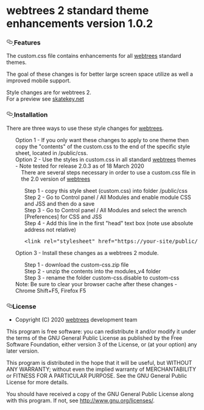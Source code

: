 # webtrees 2 standard theme enhancements version 1.0.2

<h3>
<a id="user-content-features" class="anchor" aria-hidden="true" href="#features">
<svg class="octicon octicon-link" viewBox="0 0 16 16" version="1.1" width="16" height="16" aria-hidden="true">
<path fill-rule="evenodd" d="M4 9h1v1H4c-1.5 0-3-1.69-3-3.5S2.55 3 4 3h4c1.45 0 3 1.69 3 3.5 0 1.41-.91 2.72-2 3.25V8.59c.58-.45 1-1.27 1-2.09C10 5.22 8.98 4 8 4H4c-.98 0-2 1.22-2 2.5S3 9 4 9zm9-3h-1v1h1c1 0 2 1.22 2 2.5S13.98 12 13 12H9c-.98 0-2-1.22-2-2.5 0-.83.42-1.64 1-2.09V6.25c-1.09.53-2 1.84-2 3.25C6 11.31 7.55 13 9 13h4c1.45 0 3-1.69 3-3.5S14.5 6 13 6z">
</path>
</svg>
</a>Features
</h3>

<p>The custom.css file contains enhancements for all <a href="https://www.webtrees.net/" rel="nofollow">webtrees</a> standard themes.</p>
<p>The goal of these changes is for better large screen space utilize as well a improved mobile support.</p>

Style changes are for webtrees 2.  
For a preview see <a href="https://skatekey.net" rel="nofollow">skatekey.net</a>
</p>

<h3>
<a id="user-content-installation" class="anchor" aria-hidden="true" href="#installation">
<svg class="octicon octicon-link" viewBox="0 0 16 16" version="1.1" width="16" height="16" aria-hidden="true">
<path fill-rule="evenodd" d="M4 9h1v1H4c-1.5 0-3-1.69-3-3.5S2.55 3 4 3h4c1.45 0 3 1.69 3 3.5 0 1.41-.91 2.72-2 3.25V8.59c.58-.45 1-1.27 1-2.09C10 5.22 8.98 4 8 4H4c-.98 0-2 1.22-2 2.5S3 9 4 9zm9-3h-1v1h1c1 0 2 1.22 2 2.5S13.98 12 13 12H9c-.98 0-2-1.22-2-2.5 0-.83.42-1.64 1-2.09V6.25c-1.09.53-2 1.84-2 3.25C6 11.31 7.55 13 9 13h4c1.45 0 3-1.69 3-3.5S14.5 6 13 6z">
</path>
</svg>
</a>Installation
</h3>
<p>

There are three ways to use these style changes for <a href="https://www.webtrees.net/" rel="nofollow">webtrees</a>.

<ul style="list-style-type: none;" =""="">
	<li>Option 1 - If you only want these changes to apply to one theme then copy the "contents" of the
	   custom.css to the end of the specific style sheet, located in /public/css. </li>
	<li>Option 2 - Use the styles in custom.css in all standard <a href="https://www.webtrees.net/" rel="nofollow">webtrees</a> themes - Note tested for release 2.0.3 as of 18 March 2020</li>
	<li style="padding-left: 15px">There are several steps necessary in order to use a custom.css file in the 2.0 version of <a href="https://www.webtrees.net/" rel="nofollow">webtrees</a></li>
	<ul style="list-style-type: none;" =""="">
		<li>Step 1 - copy this style sheet (custom.css) into folder /public/css </li>
		<li>Step 2 - Go to Control panel / All Modules and enable module CSS and JSS and then do a save </li>
		<li>Step 3 - Go to Control panel / All Modules and select the wrench [Preferences] for CSS and JSS  </li>
		<li>Step 4 - Add this line in the first "head" text box (note use absolute address not relative)
			<pre>&lt;link rel="stylesheet" href="https://your-site/public/css/custom.css"&gt;</pre></li>
	</ul>
	<li>Option 3 - Install these changes as a webtrees 2 module.</li>
	<ul style="list-style-type: none;" =""="">
		<li>Step 1 - download the custom-css.zip file</li>
        <li>Step 2 - unzip the contents into the modules_v4 folder </li>
        <li>Step 3 - rename the folder custom-css.disable to custom-css</li> 
	</ul>
	<li>Note: Be sure to clear your browser cache after these changes - Chrome Shift+F5, Firefox F5</li>
</ul>
</p>

<h3><a id="user-content-license" class="anchor" aria-hidden="true" href="#license">
	<svg class="octicon octicon-link" viewBox="0 0 16 16" version="1.1" width="16" height="16" aria-hidden="true"><path fill-rule="evenodd" d="M4 9h1v1H4c-1.5 0-3-1.69-3-3.5S2.55 3 4 3h4c1.45 0 3 1.69 3 3.5 0 1.41-.91 2.72-2 3.25V8.59c.58-.45 1-1.27 1-2.09C10 5.22 8.98 4 8 4H4c-.98 0-2 1.22-2 2.5S3 9 4 9zm9-3h-1v1h1c1 0 2 1.22 2 2.5S13.98 12 13 12H9c-.98 0-2-1.22-2-2.5 0-.83.42-1.64 1-2.09V6.25c-1.09.53-2 1.84-2 3.25C6 11.31 7.55 13 9 13h4c1.45 0 3-1.69 3-3.5S14.5 6 13 6z"></path></svg></a>License</h3>
<ul>
<li>Copyright (C) 2020 <a href="https://www.webtrees.net/" rel="nofollow">webtrees</a> development team</li>
</ul>
<p>This program is free software: you can redistribute it and/or modify
it under the terms of the GNU General Public License as published by
the Free Software Foundation, either version 3 of the License, or
(at your option) any later version.</p>
<p>This program is distributed in the hope that it will be useful,
but WITHOUT ANY WARRANTY; without even the implied warranty of
MERCHANTABILITY or FITNESS FOR A PARTICULAR PURPOSE. See the
GNU General Public License for more details.</p>
<p>You should have received a copy of the GNU General Public License
along with this program. If not, see <a href="http://www.gnu.org/licenses/" rel="nofollow">http://www.gnu.org/licenses/</a>.</p>
